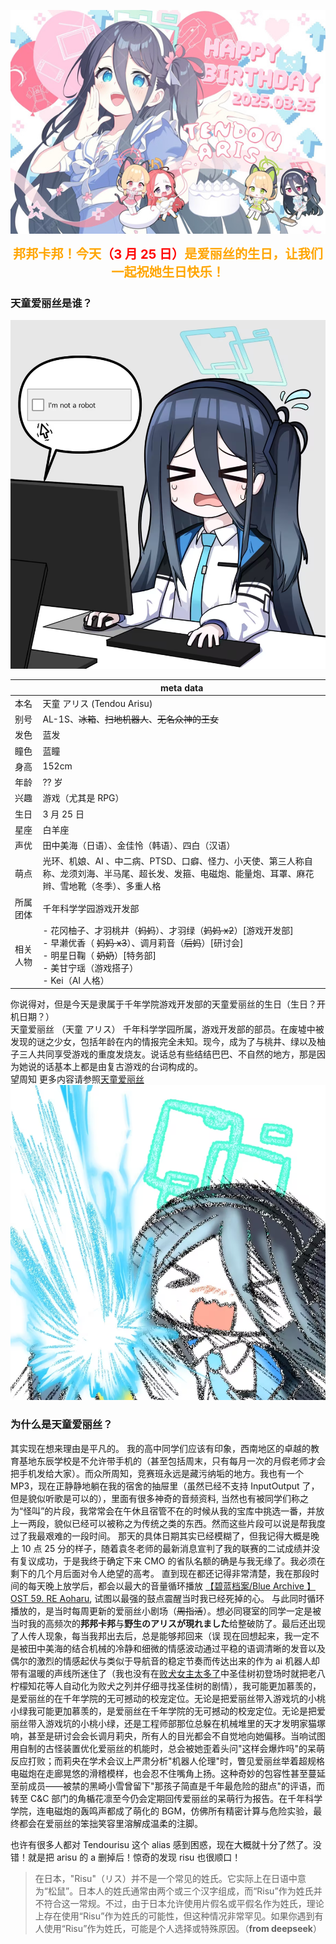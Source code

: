 ![image.png](https://raw.githubusercontent.com/Tendourisu/images/master/20250325162144151.png)

<div style="text-align: center; margin: 0 auto;">
    <big><big><b><span style="color:orange;">邦邦卡邦！今天<span style="color:red;">（3 月 25 日）</span>是爱丽丝的生日，让我们一起祝她生日快乐！</span></b></big></big>
</div>

### 天童爱丽丝是谁？

![image.png](https://raw.githubusercontent.com/Tendourisu/images/master/20250325163100455.png)

|      | **meta data**                                                                                                                             |
| ---- | ----------------------------------------------------------------------------------------------------------------------------------------- |
| 本名   | 天童 アリス (Tendou Arisu)                                                                                                                     |
| 别号   | AL-1S、~~冰箱~~、~~扫地机器人~~、~~无名众神的王女~~                                                                                                        |
| 发色   | 蓝发                                                                                                                                        |
| 瞳色   | 蓝瞳                                                                                                                                        |
| 身高   | 152cm                                                                                                                                     |
| 年龄   | ?? 岁                                                                                                                                      |
| 兴趣   | 游戏（尤其是 RPG）                                                                                                                               |
| 生日   | 3 月 25 日                                                                                                                                  |
| 星座   | 白羊座                                                                                                                                       |
| 声优   | 田中美海（日语）、金佳怜（韩语）、四白（汉语）                                                                                                                   |
| 萌点   | 光环、机娘、AI 、中二病、PTSD、口癖、怪力、小天使、第三人称自称、龙须刘海、半马尾、超长发、发箍、电磁炮、能量炮、耳罩、麻花辫、雪地靴（冬季）、多重人格                                                           |
| 所属团体 | 千年科学学园游戏开发部                                                                                                                               |
| 相关人物 | - 花冈柚子、才羽桃井（~~妈妈~~）、才羽绿（~~妈妈 x2~~）[游戏开发部]<br>- 早濑优香（ ~~妈妈 x3~~）、调月莉音（~~后妈~~）[研讨会]<br>- 明星日鞠（ ~~奶奶~~）[特务部]<br>- 美甘宁瑶（游戏搭子）<br>- Kei（AI 人格） |
你说得对，但是今天是隶属于千年学院游戏开发部的天童爱丽丝的生日（生日？开机日期？）  
天童爱丽丝 （天童 アリス） 千年科学学园所属，游戏开发部的部员。在废墟中被发现的谜之少女，包括年龄在内的情报完全未知。现今，成为了与桃井、绿以及柚子三人共同享受游戏的重度发烧友。说话总有些结结巴巴、不自然的地方，那是因为她说的话基本上都是由复古游戏的台词构成的。  
望周知
更多内容请参照[天童爱丽丝](https://zh.moegirl.org.cn/zh-hans/%E5%A4%A9%E7%AB%A5%E7%88%B1%E4%B8%BD%E4%B8%9D)
![image.png](https://raw.githubusercontent.com/Tendourisu/images/master/20250325165410319.png)

### 为什么是天童爱丽丝？
其实现在想来理由是平凡的。
我的高中同学们应该有印象，西南地区的卓越的教育基地东辰学校是不允许带手机的（甚至包括周末，只有每月一次的月假老师才会把手机发给大家）。而众所周知，竞赛班永远是藏污纳垢的地方。我也有一个 MP3，现在正静静地躺在我的宿舍的抽屉里（虽然已经不支持 InputOutput 了，但是貌似听歌是可以的），里面有很多神奇的音频资料, 当然也有被同学们称之为“怪叫”的片段，我常常会在午休且宿管不在的时候从我的宝库中挑选一番，并放上一两段，貌似已经可以被称之为传统之类的东西。然而这些片段可以说是帮我度过了我最艰难的一段时间。
那天的具体日期其实已经模糊了，但我记得大概是晚上 10 点 25 分的样子，随着袁冬老师的最新消息宣判了我的联赛的二试成绩并没有复议成功，于是我终于确定下来 CMO 的省队名额的确是与我无缘了。我必须在剩下的几个月后面对令人绝望的高考。
直到现在都还记得非常清楚，我在那段时间的每天晚上放学后，都会以最大的音量循环播放 [【碧蓝档案/Blue Archive 】OST 59. RE Aoharu](https://www.bilibili.com/video/BV1Ed4y1576Y), 试图以最强的鼓点震醒当时我已经死掉的心。
与此同时循环播放的，是当时每周更新的爱丽丝小剧场（~~周指活~~）。想必同寝室的同学一定是被当时我的高频次的**邦邦卡邦**与**野生のアリスが現れました**给整破防了。最后还出现了人传人现象，每当我邦出去后，总是能够邦回来（误
现在回想起来，我一定不是被田中美海的结合机械的冷静和细微的情感波动通过平稳的语调清晰的发音以及偶尔的激烈的情感起伏与类似于导航音的稳定节奏而传达出来的作为 ai 机器人却带有温暖的声线所迷住了（我也没有在[败犬女主太多了](https://www.bilibili.com/video/BV1s5K5eHEMf)中圣佳树初登场时就把老八柠檬知花等人自动化为败犬之列并仔细寻找圣佳树的剧情），我可能更加慕羡的，是爱丽丝的在千年学院的无可撼动的校宠定位。无论是把爱丽丝带入游戏坑的小桃小绿我可能更加慕羡的，是爱丽丝在千年学院的无可撼动的校宠定位。无论是把爱丽丝带入游戏坑的小桃小绿，还是工程师部那位总躲在机械堆里的天才发明家猫塚响，甚至是研讨会会长调月莉央，所有人的目光都会不自觉地向她偏移。当响试图用自制的古怪装置优化爱丽丝的机能时，总会被她歪着头问"这样会爆炸吗"的呆萌反应打败；而莉央在学术会议上严肃分析"机器人伦理"时，瞥见爱丽丝举着超规格电磁炮在走廊晃悠的滑稽模样，也会忍不住嘴角上扬。这种奇妙的包容性甚至蔓延至前成员——被禁的黑崎小雪曾留下"那孩子简直是千年最危险的甜点"的评语，而转至 C&C 部门的角楯花凛至今仍会定期回传爱丽丝的呆萌行为报告。在千年科学学院，连电磁炮的轰鸣声都成了萌化的 BGM，仿佛所有精密计算与危险实验，最终都会在爱丽丝的笨拙笑容里溶解成温柔的注脚。



也许有很多人都对 Tendourisu 这个 alias 感到困惑，现在大概就十分了然了。没错！就是把 arisu 的 a 删掉后！惊奇的发现 risu 也很顺口！
> 在日本，"Risu"（リス）并不是一个常见的姓氏。它实际上在日语中意为“松鼠”。日本人的姓氏通常由两个或三个汉字组成，而“Risu”作为姓氏并不符合这一常规。不过，由于日本允许使用片假名或平假名作为姓氏，理论上存在使用“Risu”作为姓氏的可能性，但这种情况非常罕见。如果你遇到有人使用“Risu”作为姓氏，可能是个人选择或特殊原因。（**from deepseek**）


